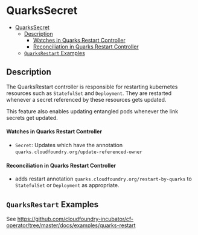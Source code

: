 # QuarksSecret

- [QuarksSecret](#quarkssecret)
  - [Description](#description)
      - [Watches in Quarks Restart Controller](#watches-in-quarks-restart-controller)
      - [Reconciliation in Quarks Restart Controller](#reconciliation-in-quarks-restart-controller)
  - [`QuarksRestart` Examples](#quarksrestart-examples)

## Description

The QuarksRestart controller is responsible for restarting kubernetes resources such as `StatefulSet` and `Deployment`. They are restarted whenever a secret referenced by these resources gets updated. 

This feature also enables updating entangled pods whenever the link secrets get updated.

#### Watches in Quarks Restart Controller

- `Secret`: Updates which have the annotation `quarks.cloudfoundry.org/update-referenced-owner`

#### Reconciliation in Quarks Restart Controller

- adds restart annotation `quarks.cloudfoundry.org/restart-by-quarks` to `StatefulSet` or `Deployment` as appropriate.


## `QuarksRestart` Examples

See https://github.com/cloudfoundry-incubator/cf-operator/tree/master/docs/examples/quarks-restart
